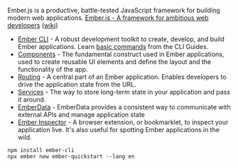 Ember.js is a productive, battle-tested JavaScript framework for building modern web applications.
[Ember.js - A framework for ambitious web developers](https://emberjs.com/)
([wiki](https://en.wikipedia.org/wiki/Ember.js))

- [Ember CLI](https://cli.emberjs.com/release/) - A robust development toolkit to create, develop, and build Ember applications. Learn [basic commands](https://cli.emberjs.com/release/basic-use/cli-commands/) from the CLI Guides.
- [Components](https://guides.emberjs.com/release/components/) - The fundamental construct used in Ember applications, used to create reusable UI elements and define the layout and the functionality of the app.
- [Routing](https://guides.emberjs.com/release/routing/) - A central part of an Ember application. Enables developers to drive the application state from the URL.
- [Services](https://guides.emberjs.com/release/services/) - The way to store long-term state in your application and pass it around.
- [EmberData](https://guides.emberjs.com/release/models/) - EmberData provides a consistent way to communicate with external APIs and manage application state
- [Ember Inspector](https://guides.emberjs.com/release/ember-inspector/) - A browser extension, or bookmarklet, to inspect your application live. It's also useful for spotting Ember applications in the wild.

```shell
npm install ember-cli
npx ember new ember-quickstart --lang en
```